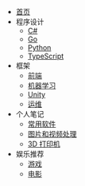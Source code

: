 <!-- _navbar.md -->

- [首页](/)
- 程序设计
  - [C#](/Programming/CSharp/ "待整理CSharp")
  - [Go](/Programming/Golang/ "待整理Golang")
  - [Python](/Programming/Python/ "待整理Python")
  - [TypeScript](/Programming/TypeScript/ "待整理TypeScript")
- 框架
  - [前端](/Framework/FE/ "待整理Front-End")
  - [机器学习](/Framework/ML/ "待整理Machine Learning")
  - [Unity](/Framework/Unity/ "待整理Unity")
  - [运维](/Framework/OP/ "待整理Operations")
- 个人笔记
  - [常用软件](/Note/Soft/)
  - [图片和视频处理](/Note/IP/ "待整理Image Processing")
  - [3D 打印机](/Note/3DPrint/ "待整理3D Print")
- 娱乐推荐
  - [游戏](Entertainment/Game/ "待整理Game")
  - [电影](Entertainment/Movie/ "待整理Movie")
